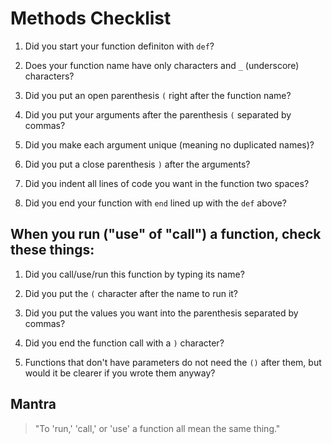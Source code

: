 # Methods Checklist

1. Did you start your function definiton with `def`?

1. Does your function name have only characters and `_` (underscore) characters?

1. Did you put an open parenthesis `(` right after the function name?

1. Did you put your arguments after the parenthesis `(` separated by commas?

1. Did you make each argument unique (meaning no duplicated names)?

1. Did you put a close parenthesis `)` after the arguments?

1. Did you indent all lines of code you want in the function two spaces?

1. Did you end your function with `end` lined up with the `def` above?

## When you run ("use" of "call") a function, check these things:

1. Did you call/use/run this function by typing its name?

1. Did you put the `(` character after the name to run it?

1. Did you put the values you want into the parenthesis separated by commas?

1. Did you end the function call with a `)` character?

1. Functions that don't have parameters do not need the `()` after them, but would it be clearer if you wrote them anyway?

## Mantra

> "To 'run,' 'call,' or 'use' a function all mean the same thing."
